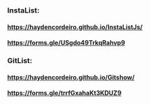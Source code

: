 ### InstaList:<br>
#### https://haydencordeiro.github.io/InstaListJs/<br>
#### https://forms.gle/USgdo49TrkqRahvp9<br>
###	GitList:<br>
####	https://haydencordeiro.github.io/Gitshow/<br>
####	https://forms.gle/trrfGxahaKt3KDUZ9<br>

